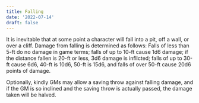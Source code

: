 ```yaml
---
title: Falling
date: '2022-07-14'
draft: false
---
```


It is inevitable that at some point a character will fall into a pit, off a wall, or over a cliff. Damage from falling is determined as follows: Falls of less than 5-ft do no damage in game terms; falls of up to 10-ft cause 1d6 damage; if the distance fallen is 20-ft or less, 3d6 damage is inflicted; falls of up to 30-ft cause 6d6, 40-ft is 10d6, 50-ft is 15d6, and falls of over 50-ft cause 20d6 points of damage.

Optionally, kindly GMs may allow a saving throw against falling damage, and if the GM is so inclined and the saving throw is actually passed, the damage taken will be halved.
